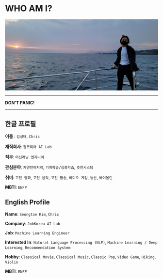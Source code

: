 # WHO AM I?

![profile_photo](../_images/profile_photo.jpg)



----

**DON'T PANIC!**

----



## 한글 프로필

**이름** : `김성태`, `Chris`

**재직회사**: `잡코리아 AI Lab`

**직무**: `머신러닝 엔지니어`

**관심분야**: `자연언어처리`, `기계학습/심층학습`, `추천시스템`

**취미**: `고전 영화`, `고전 음악`, `고전 팝송`, `비디오 게임`, `등산`, `바이올린`

**MBTI**: `ENFP`



## English Profile

**Name**: `Seongtae Kim`, `Chris`

**Company**: `JobKorea AI Lab`

**Job**: `Machine Learning Engineer`

**Interested In**: `Natural Language Processing (NLP)`, `Machine Learning / Deep Learning`, `Recommendation System`

**Hobby**: `Classical Movie`, `Classical Music`, `Classic Pop`, `Video Game`, `Hiking`, `Violin`

**MBTI**: `ENFP`